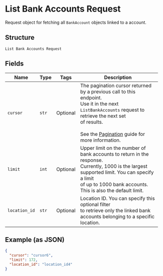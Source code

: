
# List Bank Accounts Request

Request object for fetching all `BankAccount`
objects linked to a account.

## Structure

`List Bank Accounts Request`

## Fields

| Name | Type | Tags | Description |
|  --- | --- | --- | --- |
| `cursor` | `str` | Optional | The pagination cursor returned by a previous call to this endpoint.<br>Use it in the next `ListBankAccounts` request to retrieve the next set<br>of results.<br><br>See the [Pagination](https://developer.squareup.com/docs/working-with-apis/pagination) guide for more information. |
| `limit` | `int` | Optional | Upper limit on the number of bank accounts to return in the response.<br>Currently, 1000 is the largest supported limit. You can specify a limit<br>of up to 1000 bank accounts. This is also the default limit. |
| `location_id` | `str` | Optional | Location ID. You can specify this optional filter<br>to retrieve only the linked bank accounts belonging to a specific location. |

## Example (as JSON)

```json
{
  "cursor": "cursor6",
  "limit": 172,
  "location_id": "location_id4"
}
```

